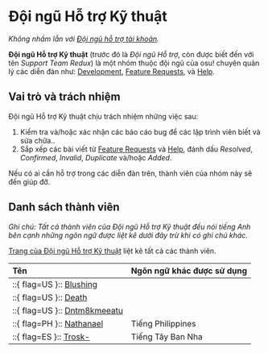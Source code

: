 # Đội ngũ Hỗ trợ Kỹ thuật

*Không nhầm lẫn với [Đội ngũ hỗ trợ tài khoản](/wiki/People/Account_support_team).*

**Đội ngũ Hỗ trợ Kỹ thuật** (trước đó là *Đội ngũ Hỗ trợ*, còn được biết đến với tên *Support Team Redux*) là một nhóm thuộc đội ngũ của osu! chuyên quản lý các diễn đàn như: [Development](https://osu.ppy.sh/community/forums/2), [Feature Requests](https://osu.ppy.sh/community/forums/4), và [Help](https://osu.ppy.sh/community/forums/5).

## Vai trò và trách nhiệm

Đội ngũ Hỗ trợ Kỹ thuật chịu trách nhiệm những việc sau:

1. Kiểm tra và/hoặc xác nhận các báo cáo bug để các lập trình viên biết và sửa chữa..
2. Sắp xếp các bài viết từ [Feature Requests](https://osu.ppy.sh/community/forums/4) và [Help](https://osu.ppy.sh/community/forums/5), đánh dấu *Resolved*, *Confirmed*, *Invalid*, *Duplicate* và/hoặc *Added*.

Nếu có ai cần hỗ trợ trong các diễn đàn trên, thành viên của nhóm này sẽ đến giúp đỡ.

## Danh sách thành viên

*Ghi chú: Tất cả thành viên của Đội ngũ Hỗ trợ Kỹ thuật đều nói tiếng Anh bên cạnh những ngôn ngữ được liệt kê dưới đây trừ khi có ghi chú khác.*

[Trang của Đội ngũ Hỗ trợ Kỹ thuật](https://osu.ppy.sh/groups/22) liệt kê tất cả các thành viên.

| Tên | Ngôn ngữ khác được sử dụng |
| :-- | :-- |
| ::{ flag=US }:: [Blushing](https://osu.ppy.sh/users/5927823) |  |
| ::{ flag=US }:: [Death](https://osu.ppy.sh/users/3242450) |  |
| ::{ flag=US }:: [Dntm8kmeeatu](https://osu.ppy.sh/users/5428812) |  |
| ::{ flag=PH }:: [Nathanael](https://osu.ppy.sh/users/2295078) | Tiếng Philippines |
| ::{ flag=ES }:: [Trosk-](https://osu.ppy.sh/users/3469385) | Tiếng Tây Ban Nha |
